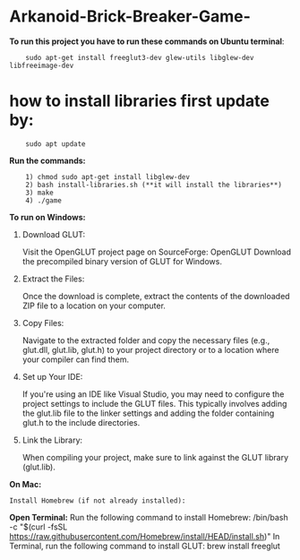 # Arkanoid-Brick-Breaker-Game-

**To run this project you have to run these commands on Ubuntu terminal**:

        sudo apt-get install freeglut3-dev glew-utils libglew-dev libfreeimage-dev	
  
# how to install libraries first update by:
      
        sudo apt update 
      
**Run the commands:**
       
        1) chmod sudo apt-get install libglew-dev
        2) bash install-libraries.sh (**it will install the libraries**) 
        3) make
        4) ./game


**To run on Windows:**

  1) Download GLUT:
  
      Visit the OpenGLUT project page on SourceForge: OpenGLUT
      Download the precompiled binary version of GLUT for Windows.
 
  2) Extract the Files:
  
      Once the download is complete, extract the contents of the downloaded ZIP file to a location on your computer.
  
  3) Copy Files:
   
      Navigate to the extracted folder and copy the necessary files (e.g., glut.dll, glut.lib, glut.h) to your project directory or to a location where your compiler can find them.
  
  4) Set up Your IDE:
   
      If you're using an IDE like Visual Studio, you may need to configure the project settings to include the GLUT files. This typically involves adding the glut.lib file to the linker settings       and adding the folder containing glut.h to the include directories.
 
  5) Link the Library: 
   
      When compiling your project, make sure to link against the GLUT library (glut.lib).
     

**On Mac:**
    
    Install Homebrew (if not already installed):

  **Open Terminal:**
      Run the following command to install Homebrew:
      /bin/bash -c "$(curl -fsSL https://raw.githubusercontent.com/Homebrew/install/HEAD/install.sh)"
      In Terminal, run the following command to install GLUT:
      brew install freeglut
